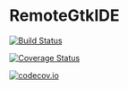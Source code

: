 # RemoteGtkIDE

[![Build Status](https://travis-ci.org/jonathanBieler/RemoteGtkIDE.jl.svg?branch=master)](https://travis-ci.org/jonathanBieler/RemoteGtkIDE.jl)

[![Coverage Status](https://coveralls.io/repos/jonathanBieler/RemoteGtkIDE.jl/badge.svg?branch=master&service=github)](https://coveralls.io/github/jonathanBieler/RemoteGtkIDE.jl?branch=master)

[![codecov.io](http://codecov.io/github/jonathanBieler/RemoteGtkIDE.jl/coverage.svg?branch=master)](http://codecov.io/github/jonathanBieler/RemoteGtkIDE.jl?branch=master)
